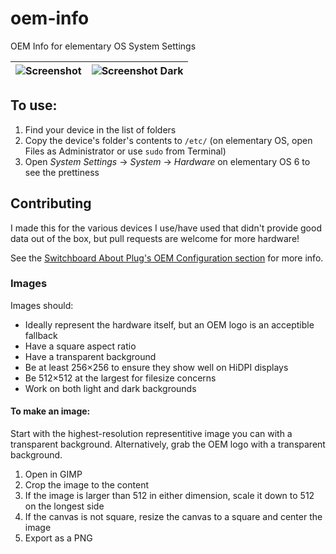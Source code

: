 # oem-info

OEM Info for elementary OS System Settings

![Screenshot](screenshot.png) | ![Screenshot Dark](screenshot-dark.png)
------------------------------|----------------------------------------

## To use:

1. Find your device in the list of folders
2. Copy the device's folder's contents to `/etc/` (on elementary OS, open Files as Administrator or use `sudo` from Terminal)
3. Open _System Settings_ → _System_ → _Hardware_ on elementary OS 6 to see the prettiness

## Contributing

I made this for the various devices I use/have used that didn't provide good data out of the box, but pull requests are welcome for more hardware!

See the [Switchboard About Plug's OEM Configuration section](https://github.com/elementary/switchboard-plug-about/#oem-configuration) for more info.

### Images

Images should:

- Ideally represent the hardware itself, but an OEM logo is an acceptible fallback
- Have a square aspect ratio
- Have a transparent background
- Be at least 256×256 to ensure they show well on HiDPI displays
- Be 512×512 at the largest for filesize concerns
- Work on both light and dark backgrounds

#### To make an image:

Start with the highest-resolution representitive image you can with a transparent background. Alternatively, grab the OEM logo with a transparent background.

1. Open in GIMP
2. Crop the image to the content
3. If the image is larger than 512 in either dimension, scale it down to 512 on the longest side
4. If the canvas is not square, resize the canvas to a square and center the image
5. Export as a PNG
